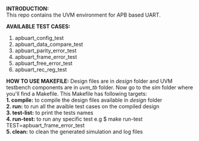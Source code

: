 **INTRODUCTION:**  
  This repo contains the UVM environment for APB based UART.  

**AVAILABLE TEST CASES:**  
  1. apbuart_config_test  
  2. apbuart_data_compare_test  
  3. apbuart_parity_error_test  
  4. apbuart_frame_error_test  
  5. apbuart_free_error_test  
  6. apbuart_rec_reg_test  

**HOW TO USE MAKEFILE:**
  Design files are in *design* folder and UVM testbench components are in *uvm_tb* folder. Now go to the *sim* folder where you'll find a Makefile.
  This Makefile has following targets:  
    **1. compile:**     to compile the design files available in *design* folder  
    **2. run:**         to run all the avaible test cases on the compiled design  
    **3. test-list:**   to print the tests names  
    **4. run-test:**    to run any specific test e.g $ make run-test TEST=apbuart_frame_error_test  
    **5. clean:**       to clean the generated simulation and log files  
